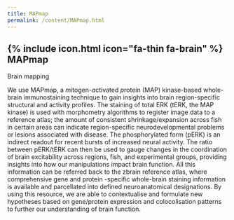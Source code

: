 ```yaml
---
title: MAPmap
permalink: /content/MAPmap.html
---
```


## {% include icon.html icon="fa-thin fa-brain" %} MAPmap

Brain mapping

We use MAPmap, a *m*itogen-*a*ctivated *p*rotein (MAP) kinase-based whole-brain immunostaining technique to gain insights into brain region-specific structural and activity profiles. 
The staining of total ERK (tERK, the MAP kinase) is used with morphometry algorithms to register image data to a reference atlas; the amount of consistent shrinkage/expansion across fish 
in certain areas can indicate region-specific neurodevelopmental problems or lesions associated with disease. The phosphorylated form (pERK) is an indirect readout for recent bursts of increased neural activity. 
The ratio between pERK/tERK can then be used to gauge changes in the coordination of brain excitability across regions, fish, and experimental groups, providing insights into how our manipulations impact brain function. 
All this information can be referred back to the zbrain reference atlas, where comprehensive gene and protein -specific whole-brain staining information is available and parcellated into defined neuroanatomical designations. 
By using this resource, we are able to contextualise and formulate new hypotheses based on gene/protein expression and colocolisation patterns to further our understanding of brain function. 

